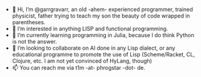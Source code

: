 - 👋 Hi, I’m @garrgravarr, an old -ahem- experienced programmer, trained physicist, father trying to teach my son the beauty of code wrapped in parentheses. 
- 👀 I’m interested in anything LISP and functional programming.
- 🌱 I’m currently learning programming in Julia, because I do think Python is not the answer.
- 💞️ I’m looking to collaborate on AI done in any Lisp dialect, or any educational programme to promote the use of Lisp (Scheme/Racket, CL, Clojure, etc. I am not yet convinced of HyLang, though)
- 📫 You can reach me via t1m -at- phrogstar -dot- de.

<!---
garrgravarr/garrgravarr is a ✨ special ✨ repository because its `README.md` (this file) appears on your GitHub profile.
You can click the Preview link to take a look at your changes.
--->
